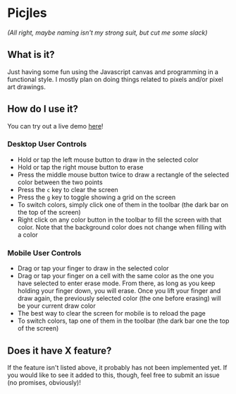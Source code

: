# Picjles

*(All right, maybe naming isn't my strong suit, but cut me some slack)*

## What is it?

Just having some fun using the Javascript canvas and programming in a functional style. I mostly plan on doing things related to pixels and/or pixel art drawings.

## How do I use it?

You can try out a live demo [here](https://chirprush.github.io/picjles/)!

### Desktop User Controls
- Hold or tap the left mouse button to draw in the selected color
- Hold or tap the right mouse button to erase
- Press the middle mouse button twice to draw a rectangle of the selected color between the two points
- Press the `c` key to clear the screen
- Press the `g` key to toggle showing a grid on the screen
- To switch colors, simply click one of them in the toolbar (the dark bar on the top of the screen)
- Right click on any color button in the toolbar to fill the screen with that color. Note that the background color does not change when filling with a color

### Mobile User Controls
- Drag or tap your finger to draw in the selected color
- Drag or tap your finger on a cell with the same color as the one you have selected to enter erase mode. From there, as long as you keep holding your finger down, you will erase. Once you lift your finger and draw again, the previously selected color (the one before erasing) will be your current draw color
- The best way to clear the screen for mobile is to reload the page
- To switch colors, tap one of them in the toolbar (the dark bar one the top of the screen)

## Does it have X feature?

If the feature isn't listed above, it probably has not been implemented yet. If you would like to see it added to this, though, feel free to submit an issue (no promises, obviously)!
